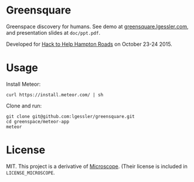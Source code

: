 # Greensquare

Greenspace discovery for humans. See demo at
[greensquare.lgessler.com](http://greensquare.meteor.com), and presentation
slides at `doc/ppt.pdf`. 

Developed for [Hack to Help Hampton
Roads](http://hackathon.dominionenterprises.com/) on October 23-24 2015.

# Usage

Install Meteor:

    curl https://install.meteor.com/ | sh

Clone and run:

    git clone git@github.com:lgessler/greensquare.git
    cd greenspace/meteor-app
    meteor

# License

MIT. This project is a derivative of
[Microscope](https://github.com/DiscoverMeteor/Microscope). (Their license is
included in `LICENSE_MICROSCOPE`.
